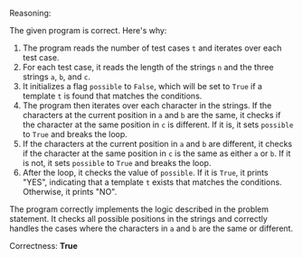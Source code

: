 Reasoning:

The given program is correct. Here's why:

1. The program reads the number of test cases `t` and iterates over each test case.
2. For each test case, it reads the length of the strings `n` and the three strings `a`, `b`, and `c`.
3. It initializes a flag `possible` to `False`, which will be set to `True` if a template `t` is found that matches the conditions.
4. The program then iterates over each character in the strings. If the characters at the current position in `a` and `b` are the same, it checks if the character at the same position in `c` is different. If it is, it sets `possible` to `True` and breaks the loop.
5. If the characters at the current position in `a` and `b` are different, it checks if the character at the same position in `c` is the same as either `a` or `b`. If it is not, it sets `possible` to `True` and breaks the loop.
6. After the loop, it checks the value of `possible`. If it is `True`, it prints "YES", indicating that a template `t` exists that matches the conditions. Otherwise, it prints "NO".

The program correctly implements the logic described in the problem statement. It checks all possible positions in the strings and correctly handles the cases where the characters in `a` and `b` are the same or different.

Correctness: **True**